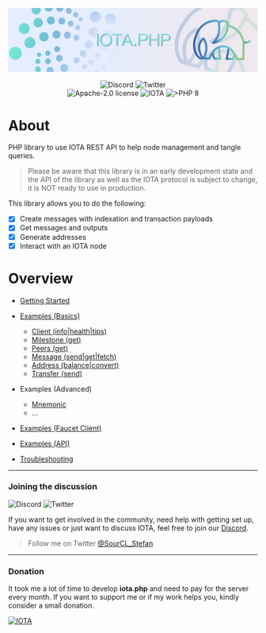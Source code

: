 ![IOTA.php](./images/header2.jpg)

<p align="center">
  <a href="https://discord.iota.org/" style="text-decoration:none;"><img src="https://img.shields.io/badge/Discord-9cf.svg?style=social&logo=discord" alt="Discord"></a>
  <a href="https://twitter.com/SourCL_Stefan/" style="text-decoration:none;"><img src="https://img.shields.io/badge/Twitter-9cf.svg?style=social&logo=twitter" alt="Twitter"></a>
  <br>

<img src="https://img.shields.io/badge/license-Apache--2.0-green?style=flat-square" alt="Apache-2.0 license">
<img src="https://img.shields.io/badge/IOTA-lightgrey?style=flat&logo=iota" alt="IOTA">
<img src="https://img.shields.io/badge/PHP->= 8.x-blue?style=flat-square" alt=">PHP 8">
</p>

# About

PHP library to use IOTA REST API to help node management and tangle queries.

> Please be aware that this library is in an early development state and the API of the library as well as the IOTA protocol is subject to change, it is NOT ready to use in production.

This library allows you to do the following:

- [x] Create messages with indexation and transaction payloads
- [x] Get messages and outputs
- [x] Generate addresses
- [x] Interact with an IOTA node

# Overview

+ [Getting Started](./001_getting_started.md)


+ [Examples (Basics)](./002_examples.md)
    + [Client (info|health|tips)](./002_examples_clientinfo.md)
    + [Milestone (get)](./002_examples_milestone.md)
    + [Peers (get)](./002_examples_peers.md)
    + [Message (send|get|fetch)](./002_examples_message.md)
    + [Address (balance|convert)](./002_examples_balance.md)
    + [Transfer (send)](./002_examples_transfer.md)


+ Examples (Advanced)
    + [Mnemonic](./050_examples_mnemonic.md)
    + ...


+ [Examples (Faucet Client)](./004_examples_faucet.md)
+ [Examples (API)](./003_examples_api.md)



+ [Troubleshooting](./100_Troubleshooting.md)

___

### Joining the discussion

<a href="https://discord.iota.org/" style="text-decoration:none;"><img src="https://img.shields.io/badge/Discord-9cf.svg?style=social&logo=discord" alt="Discord"></a>
<a href="https://twitter.com/SourCL_Stefan/" style="text-decoration:none;"><img src="https://img.shields.io/badge/Twitter-9cf.svg?style=social&logo=twitter" alt="Twitter"></a>

If you want to get involved in the community, need help with getting set up, have any issues or just want to discuss IOTA, feel free to join
our [Discord](https://discord.iota.org/).

> Follow me on Twitter [@SourCL_Stefan](https://twitter.com/SourCL_Stefan)

___

### Donation

It took me a lot of time to develop **iota.php** and need to pay for the server every month. If you want to support me or if my work helps you, kindly consider a small donation.

[<img src="https://img.shields.io/badge/iota1qppu7wdws394euyvflvevsnpdawvsl820c3c3jy92wky6wfj656wqqxtf9m-lightgrey?style=social&logo=iota" alt="IOTA">](./100_Donation.md)
